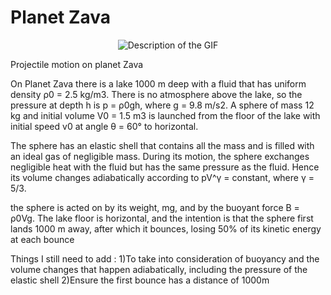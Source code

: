 # Planet Zava

<p align="center">
  <img src="https://media.tenor.com/pJ7JycmHajEAAAAM/troverse-planet.gif" alt="Description of the GIF" />
</p>

Projectile motion on planet Zava

On Planet Zava there is a lake 1000 m deep with a fluid that has uniform density ρ0 = 2.5 kg/m3.
There is no atmosphere above the lake, so the pressure at depth h is p = ρ0gh, where
g = 9.8 m/s2. A sphere of mass 12 kg and initial volume V0 = 1.5 m3 is launched from the floor
of the lake with initial speed v0 at angle θ = 60° to horizontal.

The sphere has an elastic shell that contains all the mass and is filled with an ideal gas of
negligible mass. During its motion, the sphere exchanges negligible heat with the fluid but has
the same pressure as the fluid. Hence its volume changes adiabatically according to
pV^γ = constant, where γ = 5/3.

the sphere is acted on by its weight, mg, and by the buoyant force
B = ρ0Vg. The lake floor is horizontal, and the intention is that the sphere first lands 1000 m
away, after which it bounces, losing 50% of its kinetic energy at each bounce

Things I still need to add :
1)To take into consideration of buoyancy and the volume changes that happen adiabatically, including the pressure of the elastic shell
2)Ensure the first bounce has a distance of 1000m



